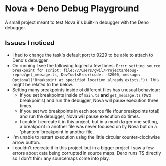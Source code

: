 # Nova + Deno Debug Playground

A small project meant to test Nova 9's built-in debugger with the Deno debugger.

## Issues I noticed

- I had to change the task's default port to 9229 to be able to attach to Deno's
  debugger.
- On running I see the following logged a few times:
  `Error setting source breakpoint for script: file:///Users/gwil/Projects/debug-repro/get_message.ts, DevToolsError(code: -32000, message: Optional("Breakpoint at specified location already exists."))`.
  This might be related to the below.
- Setting many breakpoints inside of different files has unusual behaviour:
  - If you set breakpoints inside of `main.ts` **and** `get_message.ts` (two
    breakpoints) and run the debugger, Nova will pause execution three times.
  - If you set two breakpoints in each source file (four breakpoints total) and
    run the debugger, Nova will pause execution six times.
  - I couldn't recreate it in this project, but in a much larger one setting, a
    breakpoint in another file was never focused on by Nova but on a 'phantom'
    breakpoint in another file.
- I'm unable to restart execution using the little circular counter-clockwise
  arrow button.
- I couldn't recreate it in this project, but in a bigger project I saw a few
  errors about data being corrupted in source maps. Deno runs TS directly so I
  don't think any sourcemaps come into play.
